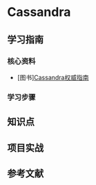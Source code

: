 # Cassandra

## 学习指南

### 核心资料

* [图书][Cassandra权威指南](http://product.dangdang.com/25204594.html)

### 学习步骤

## 知识点

## 项目实战

## 参考文献
